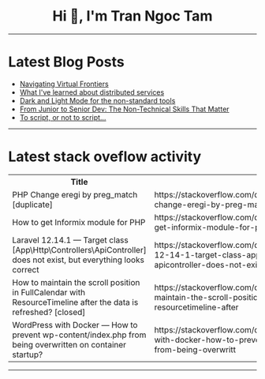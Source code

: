 <h1 align="center">Hi 👋, I'm Tran Ngoc Tam</h1>

---

# Latest Blog Posts 
<!-- BLOG-POST-LIST:START -->
- [Navigating Virtual Frontiers](https://dev.to/rawveg/navigating-virtual-frontiers-5027)
- [What I&#39;ve learned about distributed services](https://dev.to/bzqkkrng4g/what-ive-learned-about-distributed-services-10pd)
- [Dark and Light Mode for the non-standard tools](https://dev.to/jonasbn/dark-and-light-mode-for-the-non-standard-tools-3b49)
- [From Junior to Senior Dev: The Non-Technical Skills That Matter](https://dev.to/tasmark/from-junior-to-senior-dev-the-non-technical-skills-that-matter-57h7)
- [To script, or not to script...](https://dev.to/jkeown/to-script-or-not-to-script-3cko)
<!-- BLOG-POST-LIST:END -->

---

# Latest stack oveflow activity
<table>
  <tr><th>Title</th><th>Link</th></tr>
  <!-- STACKOVERFLOW:START --><tr><td>PHP Change eregi by preg_match [duplicate]</td><td>https://stackoverflow.com/questions/79630704/php-change-eregi-by-preg-match</td></tr><tr><td>How to get Informix module for PHP</td><td>https://stackoverflow.com/questions/79630648/how-to-get-informix-module-for-php</td></tr><tr><td>Laravel 12.14.1 — Target class [App\Http\Controllers\ApiController] does not exist, but everything looks correct</td><td>https://stackoverflow.com/questions/79630402/laravel-12-14-1-target-class-app-http-controllers-apicontroller-does-not-exi</td></tr><tr><td>How to maintain the scroll position in FullCalendar with ResourceTimeline after the data is refreshed? [closed]</td><td>https://stackoverflow.com/questions/79630285/how-to-maintain-the-scroll-position-in-fullcalendar-with-resourcetimeline-after</td></tr><tr><td>WordPress with Docker — How to prevent wp-content/index.php from being overwritten on container startup?</td><td>https://stackoverflow.com/questions/79630258/wordpress-with-docker-how-to-prevent-wp-content-index-php-from-being-overwritt</td></tr><!-- STACKOVERFLOW:END -->
</table>

---


